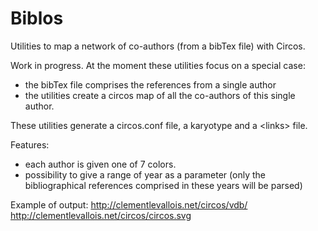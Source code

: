 Biblos
======

Utilities to map a network of co-authors (from a bibTex file) with Circos.

Work in progress.
At the moment these utilities focus on a special case:
- the bibTex file comprises the references from a single author
- the utilities create a circos map of all the co-authors of this single author.
 
These utilities generate a circos.conf file, a karyotype and a \<links\> file.

Features:
- each author is given one of 7 colors.
- possibility to give a range of year as a parameter (only the bibliographical references comprised in these years will be parsed)


Example of output:
http://clementlevallois.net/circos/vdb/
http://clementlevallois.net/circos/circos.svg